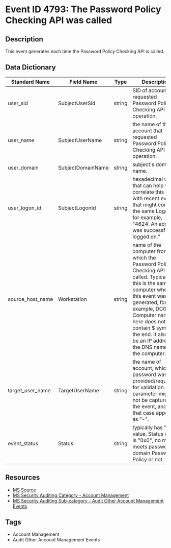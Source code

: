 # Event ID 4793: The Password Policy Checking API was called

## Description
This event generates each time the Password Policy Checking API is called.

## Data Dictionary
|Standard Name|Field Name|Type|Description|Sample Value|
|---|---|---|---|---|
|user_sid|SubjectUserSid|string|SID of account that requested Password Policy Checking API operation.|S-1-5-21-3457937927-2839227994-823803824-1104|
|user_name|SubjectUserName|string|the name of the account that requested Password Policy Checking API operation.|dadmin|
|user_domain|SubjectDomainName|string|subject's domain name.|CONTOSO|
|user_logon_id|SubjectLogonId|string|hexadecimal value that can help you correlate this event with recent events that might contain the same Logon ID, for example, "4624: An account was successfully logged on."|0x36f67|
|source_host_name|Workstation|string|name of the computer from which the Password Policy Checking API was called. Typically, this is the same computer where this event was generated, for example, DC01. Computer name here does not contain $ symbol at the end. It also can be an IP address or the DNS name of the computer.|DC01|
|target_user_name|TargetUserName|string|the name of account, which password was provided/requested for validation. This parameter might not be captured in the event, and in that case appears as "-".|-|
|event_status|Status|string|typically has "0x0" value. Status code is "0x0", no matter meets password domain Password Policy or not.|0x0|

## Resources
* [MS Source](https://github.com/MicrosoftDocs/windows-itpro-docs/blob/master/windows/security/threat-protection/auditing/event-4793.md)
* [MS Security Auditing Category - Account Management](https://docs.microsoft.com/en-us/windows/security/threat-protection/auditing/advanced-security-audit-policy-settings#account-management)
* [MS Security Auditing Sub-category - Audit Other Account Management Events](https://github.com/MicrosoftDocs/windows-itpro-docs/tree/master/windows/security/threat-protection/auditing/audit-other-account-management-events.md)

## Tags
* Account Management
* Audit Other Account Management Events